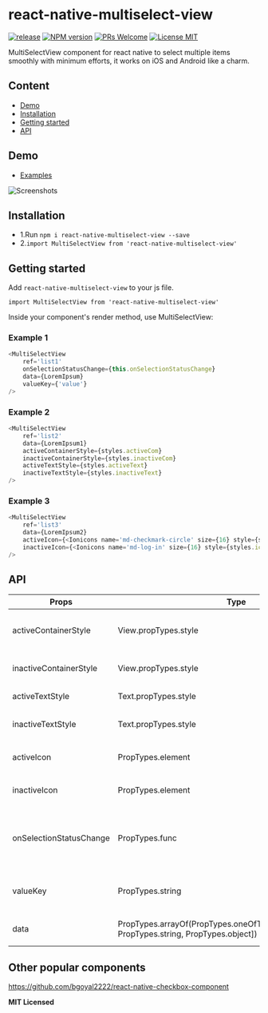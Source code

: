 # react-native-multiselect-view

[ ![release](https://img.shields.io/badge/release-v1.0.0-blue.svg?maxAge=2592000?style=flat-square)](https://github.com/bgoyal2222/react-native-multiselect-view/releases)
[ ![NPM version](https://img.shields.io/badge/npm%20package-v1.0.0-green.svg?style=flat)](https://www.npmjs.com/package/react-native-multiselect-view)
[ ![PRs Welcome](https://img.shields.io/badge/PRs-Welcome-brightgreen.svg)](https://github.com/bgoyal2222/react-native-multiselect-view/pulls)
[![License MIT](http://img.shields.io/badge/license-MIT-orange.svg?style=flat)](https://github.com/bgoyal2222/react-native-multiselect-view/blob/master/LICENSE)



MultiSelectView component for react native to select multiple items smoothly with minimum efforts, it works on iOS and Android like a charm.

## Content
- [Demo](#demo)
- [Installation](#installation)
- [Getting started](#getting-started)
- [API](#api)

## Demo  
* [Examples](https://github.com/bgoyal2222/react-native-multiselect-view/tree/master/Example)

![Screenshots](https://github.com/bgoyal2222/react-native-multiselect-view/blob/master/demo.gif)

## Installation

* 1.Run `npm i react-native-multiselect-view --save`
* 2.`import MultiSelectView from 'react-native-multiselect-view'`  


## Getting started  

Add `react-native-multiselect-view` to your js file.   

`import MultiSelectView from 'react-native-multiselect-view'`  

Inside your component's render method, use MultiSelectView:   


### Example 1  

```javascript
<MultiSelectView
    ref='list1'
    onSelectionStatusChange={this.onSelectionStatusChange}
    data={LoremIpsum}
    valueKey={'value'}
/>
```

### Example 2

```javascript
<MultiSelectView
    ref='list2'
    data={LoremIpsum1}
    activeContainerStyle={styles.activeCom}
    inactiveContainerStyle={styles.inactiveCom}
    activeTextStyle={styles.activeText}
    inactiveTextStyle={styles.inactiveText}
/>
```

### Example 3

```javascript
<MultiSelectView
    ref='list3'
    data={LoremIpsum2}
    activeIcon={<Ionicons name='md-checkmark-circle' size={16} style={styles.icon} />}
    inactiveIcon={<Ionicons name='md-log-in' size={16} style={styles.icon} />}
/>
```

## API


Props              | Type     | Optional | Default     | Description
----------------- | -------- | -------- | ----------- | -----------
activeContainerStyle | View.propTypes.style |true | backgroundColor: '#BDD358',borderColor: 'transparent'|Active or selected Container Style
inactiveContainerStyle| View.propTypes.style | true |  |Inactive Container Style
activeTextStyle | Text.propTypes.style |true | color: '#fff'  | Style for Active Text
inactiveTextStyle | Text.propTypes.style | true |   | Style for Inactive Text 
activeIcon |  PropTypes.element  | true  |  Icon  |  Icon for Active Container
inactiveIcon |  PropTypes.element |  true  |  false  | Icon for Inactive Container 
onSelectionStatusChange  |  PropTypes.func |  true  |  | Function to perform on any item selection state change 
valueKey | PropTypes.string |  false if data is array of object  |   | Text or key to show in container
data    |  PropTypes.arrayOf(PropTypes.oneOfType([PropTypes.number, PropTypes.string, PropTypes.object]) |  false  |   | Array of list to be displayed


## Other popular components
https://github.com/bgoyal2222/react-native-checkbox-component



**MIT Licensed**

